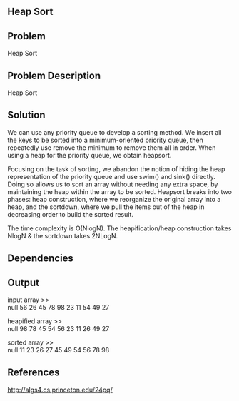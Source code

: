 ## Heap Sort

## Problem
  Heap Sort


## Problem Description
 Heap Sort

## Solution
 We can use any priority queue to develop a sorting method. We insert all the keys to be sorted into a minimum-oriented priority queue, then repeatedly use remove the minimum to remove them all in order. When using a heap for the priority queue, we obtain heapsort.

Focusing on the task of sorting, we abandon the notion of hiding the heap representation of the priority queue and use swim() and sink() directly. Doing so allows us to sort an array without needing any extra space, by maintaining the heap within the array to be sorted. Heapsort breaks into two phases: heap construction, where we reorganize the original array into a heap, and the sortdown, where we pull the items out of the heap in decreasing order to build the sorted result.

 The time complexity is O(NlogN). The heapification/heap construction takes NlogN & the sortdown takes 2NLogN.


## Dependencies


## Output

input array >>    
null 56 26 45 78 98 23 11 54 49 27    

heapified array >>  
null 98 78 45 54 56 23 11 26 49 27     

sorted array >>      
null 11 23 26 27 45 49 54 56 78 98    

## References

http://algs4.cs.princeton.edu/24pq/
